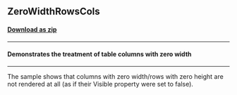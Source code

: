 ## ZeroWidthRowsCols
#### [Download as zip](https://grapecity.github.io/DownGit/#/home?url=https://github.com/GrapeCity/ComponentOne-WinForms-Samples/tree/master/NetFramework\Reports\C1Preview\CS\ZeroWidthRowsCols)
____
#### Demonstrates the treatment of table columns with zero width
____
The sample shows that columns with zero width/rows with zero height are not rendered at all (as if their Visible property were set to false). 